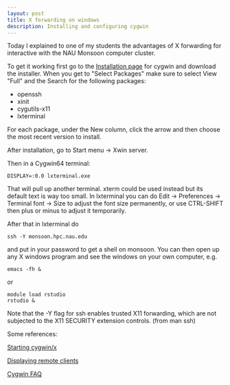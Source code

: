 ```yaml
---
layout: post
title: X forwarding on windows
description: Installing and configuring cygwin
---
```


Today I explained to one of my students the advantages of X forwarding
for interactive with the NAU Monsoon computer cluster.

To get it working first go to the [Installation
page](https://cygwin.com/install.html) for cygwin and download the
installer. When you get to "Select Packages" make sure to select
View "Full" and the Search for the following packages:

* openssh
* xinit
* cygutils-x11
* lxterminal

For each package, under the New column, click the arrow and then
choose the most recent version to install.

After installation, go to Start menu -> Xwin server.

Then in a Cygwin64 terminal:

```
DISPLAY=:0.0 lxterminal.exe
```

That will pull up another terminal. xterm could be used instead but
its default text is way too small. In lxterminal you can do Edit ->
Preferences -> Terminal font -> Size to adjust the font size
permanently, or use CTRL-SHIFT then plus or minus to adjust it
temporarily.

After that in lxterminal do

```
ssh -Y monsoon.hpc.nau.edu
```

and put in your password to get a shell on monsoon. You can then open
up any X windows program and see the windows on your own computer,
e.g.

```
emacs -fh &
```

or

```
module load rstudio
rstudio &
```

Note that the -Y flag for ssh enables trusted X11 forwarding, which
are not subjected to the X11 SECURITY extension controls. (from man ssh)

Some references:

[Starting
cygwin/x](https://x.cygwin.com/docs/ug/using.html#using-starting)

[Displaying remote clients](https://x.cygwin.com/docs/ug/using-remote-apps.html)

[Cygwin
FAQ](https://x.cygwin.com/docs/faq/cygwin-x-faq.html#q-xserver-nolisten-tcp-default)
